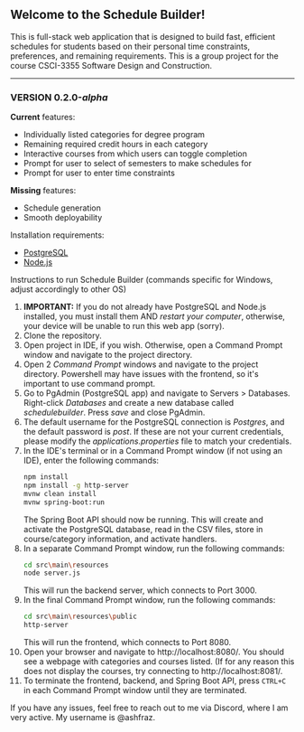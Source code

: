 ## Welcome to the Schedule Builder! 

This is full-stack web application that is designed to build fast, efficient schedules for students based on their personal time constraints, preferences, and remaining requirements. This is a group project for the course CSCI-3355 Software Design and Construction.

---

### VERSION 0.2.0-*alpha*

**Current** features:
- Individually listed categories for degree program
- Remaining required credit hours in each category
- Interactive courses from which users can toggle completion
- Prompt for user to select of semesters to make schedules for
- Prompt for user to enter time constraints

**Missing** features:
- Schedule generation
- Smooth deployability

Installation requirements:
- [PostgreSQL](https://www.postgresql.org/download/)
- [Node.js](https://nodejs.org/en/download)

Instructions to run Schedule Builder (commands specific for Windows, adjust accordingly to other OS)
1) **IMPORTANT:** If you do not already have PostgreSQL and Node.js installed, you must install them AND *restart your computer*, otherwise, your device will be unable to run this web app (sorry).
2) Clone the repository.
3) Open project in IDE, if you wish. Otherwise, open a Command Prompt window and navigate to the project directory.
4) Open 2 *Command Prompt* windows and navigate to the project directory. Powershell may have issues with the frontend, so it's important to use command prompt.
5) Go to PgAdmin (PostgreSQL app) and navigate to Servers > Databases. Right-click *Databases* and create a new database called *schedulebuilder*. Press *save* and close PgAdmin.
6) The default username for the PostgreSQL connection is *Postgres*, and the default password is *post*. If these are not your current credentials, please modify the *applications.properties* file to match your credentials.
7) In the IDE's terminal or in a Command Prompt window (if not using an IDE), enter the following commands:
    ```bash
    npm install
    npm install -g http-server
    mvnw clean install
    mvnw spring-boot:run
    ```
    The Spring Boot API should now be running. This will create and activate the PostgreSQL database, read in the CSV files, store in course/category information, and activate handlers.
8) In a separate Command Prompt window, run the following commands:
    ```bash
    cd src\main\resources
    node server.js
    ```
    This will run the backend server, which connects to Port 3000.
9) In the final Command Prompt window, run the following commands:
    ```bash
    cd src\main\resources\public
    http-server
    ```
    This will run the frontend, which connects to Port 8080.
 10) Open your browser and navigate to http://localhost:8080/. You should see a webpage with categories and courses listed. (If for any reason this does not display the courses, try connecting to http://localhost:8081/.
 11) To terminate the frontend, backend, and Spring Boot API, press `CTRL+C` in each Command Prompt window until they are terminated.

If you have any issues, feel free to reach out to me via Discord, where I am very active. My username is @ashfraz.
